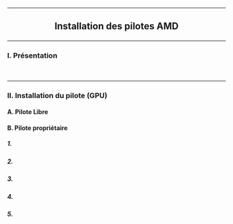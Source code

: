-------------------------------------------------------------------------------------------------------------------------------------------------------------------------------
## <p align='center'> Installation des pilotes AMD </p>

-------------------------------------------------------------------------------------------------------------------------------------------------------------------------------
### I. Présentation
<br />

-------------------------------------------------------------------------------------------------------------------------------------------------------------------------------
### II. Installation du pilote (GPU) 
#### A. Pilote Libre

#### B. Pilote propriétaire
##### 1. 

##### 2. 

##### 3. 

##### 4. 

##### 5. 

